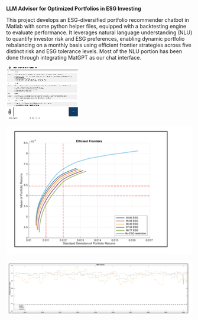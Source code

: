 **LLM Advisor for Optimized Portfolios in ESG Investing**

This project develops an ESG-diversified portfolio recommender chatbot in Matlab with some python helper files, equipped with a backtesting engine to evaluate performance. It leverages natural language understanding (NLU) to quantify investor risk and ESG preferences, enabling dynamic portfolio rebalancing on a monthly basis using efficient frontier strategies across five distinct risk and ESG tolerance levels. Most of the NLU portion has been done through integrating MatGPT as our chat interface.


![Demo](images/Chatbot_Preview_GIF_2.gif)


![Alt Text](images/ESG_EfficientFrontier.png)


![Alt Text](images/Differently_Optimized_ESG_Curves.png)












